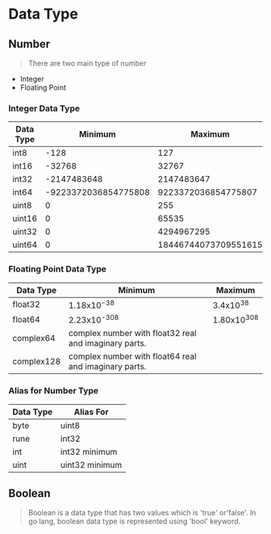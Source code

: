 
# Data Type

## Number

> There are two main type of number

- Integer
- Floating Point

### Integer Data Type

| Data Type | Minimum | Maximum |
|-----------|---------|---------|
|int8|-128|127|
|int16 | -32768| 32767|
|int32| -2147483648|2147483647|
|int64|-9223372036854775808|9223372036854775807|
|uint8|0|255|
|uint16 |0| 65535|
|uint32|0|4294967295|
|uint64|0|18446744073709551615|

### Floating Point Data Type

| Data Type | Minimum | Maximum |
|-----------|---------|---------|
|float32|1.18x10<sup>-38</sup>|3.4x10<sup>38</sup>|
|float64 |2.23x10<sup>-308</sup>|1.80x10<sup>308</sup>|
|complex64|complex number with float32 real and imaginary parts. |
|complex128|complex number with float64 real and imaginary parts.|

### Alias for Number Type

| Data Type | Alias For|
|-----------|---------|
|byte| uint8|
|rune|int32|
|int|int32 minimum|
|uint| uint32 minimum|

## Boolean

> Boolean is a data type that has two values which is 'true' or'false'. In go lang, boolean data type is represented using 'bool' keyword.
